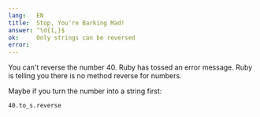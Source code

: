 ```yaml
---
lang:   EN
title:  Stop, You're Barking Mad!
answer: ^\d{1,}$
ok:     Only strings can be reversed
error:  
---
```


You can't reverse the number 40. Ruby has tossed an error message. Ruby is telling you there is no method reverse for numbers.

Maybe if you turn the number into a string first:

    40.to_s.reverse

